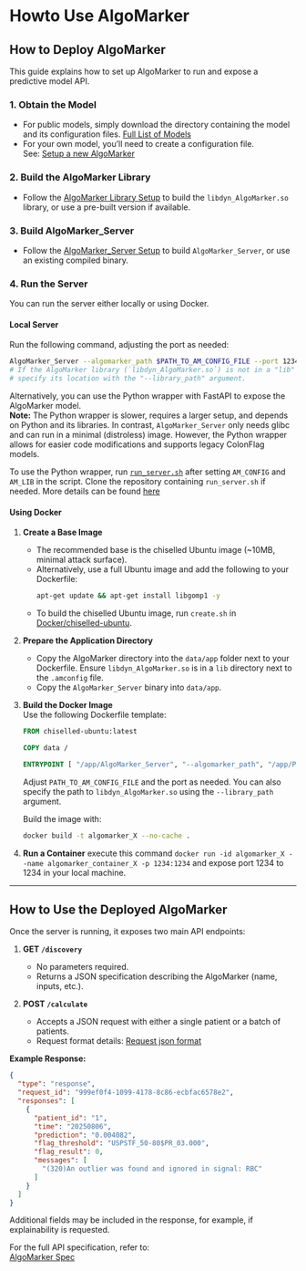 # Howto Use AlgoMarker

## How to Deploy AlgoMarker

This guide explains how to set up AlgoMarker to run and expose a predictive model API.

### 1. **Obtain the Model**
- For public models, simply download the directory containing the model and its configuration files. [Full List of Models](../../Models)
- For your own model, you’ll need to create a configuration file.  
  See: [Setup a new AlgoMarker](Setup%20a%20new%20AlgoMarker.md)

### 2. **Build the AlgoMarker Library**
- Follow the [AlgoMarker Library Setup](../../New%20employee%20landing%20page/index.md#1-algomarker-library) to build the `libdyn_AlgoMarker.so` library, or use a pre-built version if available.

### 3. **Build AlgoMarker_Server**
- Follow the [AlgoMarker_Server Setup](../../New%20employee%20landing%20page/index.md#2-algomarker-wrapper) to build `AlgoMarker_Server`, or use an existing compiled binary.

### 4. **Run the Server**
You can run the server either locally or using Docker.

#### Local Server
Run the following command, adjusting the port as needed:
```bash
AlgoMarker_Server --algomarker_path $PATH_TO_AM_CONFIG_FILE --port 1234
# If the AlgoMarker library (`libdyn_AlgoMarker.so`) is not in a "lib" directory next to the config file,
# specify its location with the "--library_path" argument.
```
Alternatively, you can use the Python wrapper with FastAPI to expose the AlgoMarker model.  
**Note:** The Python wrapper is slower, requires a larger setup, and depends on Python and its libraries. In contrast, `AlgoMarker_Server` only needs glibc and can run in a minimal (distroless) image. However, the Python wrapper allows for easier code modifications and supports legacy ColonFlag models.

To use the Python wrapper, run [`run_server.sh`](https://github.com/Medial-EarlySign/MR_Tools/blob/main/AlgoMarker_python_API/run_server.sh) after setting `AM_CONFIG` and `AM_LIB` in the script. Clone the repository containing `run_server.sh` if needed.
More details can be found [here](/Python/Medial's%20C++%20API%20in%20Python/Python%20AlgoMarker%20API%20Wrapper.html)

#### Using Docker

1. **Create a Base Image**  
   - The recommended base is the chiselled Ubuntu image (~10MB, minimal attack surface).
   - Alternatively, use a full Ubuntu image and add the following to your Dockerfile:
     ```bash
     apt-get update && apt-get install libgomp1 -y
     ```
   - To build the chiselled Ubuntu image, run `create.sh` in [Docker/chiselled-ubuntu](https://github.com/Medial-EarlySign/MR_Scripts/tree/main/Docker/chiselled-ubuntu).

2. **Prepare the Application Directory**  
   - Copy the AlgoMarker directory into the `data/app` folder next to your Dockerfile. Ensure `libdyn_AlgoMarker.so` is in a `lib` directory next to the `.amconfig` file.
   - Copy the `AlgoMarker_Server` binary into `data/app`.

3. **Build the Docker Image**  
   Use the following Dockerfile template:
   ```Dockerfile
   FROM chiselled-ubuntu:latest

   COPY data /

   ENTRYPOINT [ "/app/AlgoMarker_Server", "--algomarker_path", "/app/PATH_TO_AM_CONFIG_FILE", "--port", "1234", "--no_print", "1" ]
   ```
   Adjust `PATH_TO_AM_CONFIG_FILE` and the port as needed. You can also specify the path to `libdyn_AlgoMarker.so` using the `--library_path` argument.

   Build the image with:
   ```bash
   docker build -t algomarker_X --no-cache .
   ```

4. **Run a Container**
   execute this command `docker run -id algomarker_X --name algomarker_container_X -p 1234:1234` and expose port 1234 to 1234 in your local machine.

---
## How to Use the Deployed AlgoMarker

Once the server is running, it exposes two main API endpoints:

1. **GET `/discovery`**  
   - No parameters required.
   - Returns a JSON specification describing the AlgoMarker (name, inputs, etc.).

2. **POST `/calculate`**  
   - Accepts a JSON request with either a single patient or a batch of patients.
   - Request format details: [Request json format](Request%20Json%20Format.md)

**Example Response:**
```json title="Example Response"
{
  "type": "response",
  "request_id": "999ef0f4-1099-4178-8c86-ecbfac6578e2",
  "responses": [
    {
      "patient_id": "1",
      "time": "20250806",
      "prediction": "0.004082",
      "flag_threshold": "USPSTF_50-80$PR_03.000",
      "flag_result": 0,
      "messages": [
        "(320)An outlier was found and ignored in signal: RBC"
      ]
    }
  ]
}
```
Additional fields may be included in the response, for example, if explainability is requested.

For the full API specification, refer to:  
[AlgoMarker Spec](/SharePoint_Documents/General/AlgoMarker/RDG-04-11-33%20AM%20Library%20SW%20Version%201.1%20Software%20Design%20Document%20-%20Rev%20D.docx)